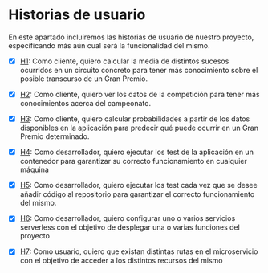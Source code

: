 # Historias de usuario

En este apartado incluiremos las historias de usuario de nuestro proyecto, especificando más aún cual será la funcionalidad del mismo.

- [x] [H1](https://github.com/currobeltran/F1-Predictor/issues/3): Como cliente, quiero calcular la media de distintos sucesos ocurridos en un circuito concreto para tener más conocimiento sobre el posible transcurso de un Gran Premio.

- [x] [H2](https://github.com/currobeltran/F1-Predictor/issues/4): Como cliente, quiero ver los datos de la competición para tener más conocimientos acerca del campeonato.

- [x] [H3](https://github.com/currobeltran/F1-Predictor/issues/5): Como cliente, quiero calcular probabilidades a partir de los datos disponibles en la aplicación para predecir qué puede ocurrir en un Gran Premio determinado.

- [x] [H4](https://github.com/currobeltran/F1-Predictor/issues/55): Como desarrollador, quiero ejecutar los test de la aplicación en un contenedor para garantizar su correcto funcionamiento en cualquier máquina

- [x] [H5](https://github.com/currobeltran/F1-Predictor/issues/62): Como desarrollador, quiero ejecutar los test cada vez que se desee añadir código al repositorio para garantizar el correcto funcionamiento del mismo.

- [x] [H6](https://github.com/currobeltran/F1-Predictor/issues/65): Como desarrollador, quiero configurar uno o varios servicios serverless con el objetivo de desplegar una o varias funciones del proyecto

- [x] [H7](https://github.com/currobeltran/F1-Predictor/issues/71): Como usuario, quiero que existan distintas rutas en el microservicio con el objetivo de acceder a los distintos recursos del mismo